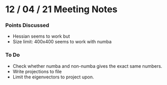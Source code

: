 # 12 / 04 / 21 Meeting Notes


### Points Discussed 
<!--- Important points that were discussed in the meeting. -->
- Hessian seems to work but 
- Size limit: 400x400 seems to work with numba

### To Do 
<!--- Things to do until next meeting. -->
- Check whether numba and non-numba gives the exact same numbers.
- Write projections to file
- Limit the eigenvectors to project upon.

